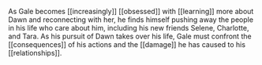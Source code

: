As Gale becomes [[increasingly]] [[obsessed]] with [[learning]] more about Dawn and reconnecting with her, he finds himself pushing away the people in his life who care about him, including his new friends Selene, Charlotte, and Tara. As his pursuit of Dawn takes over his life, Gale must confront the [[consequences]] of his actions and the [[damage]] he has caused to his [[relationships]].